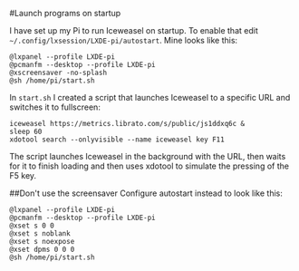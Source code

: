 #Launch programs on startup

I have set up my Pi to run Iceweasel on startup. To enable that edit 
`~/.config/lxsession/LXDE-pi/autostart`. Mine looks like this:

```
@lxpanel --profile LXDE-pi
@pcmanfm --desktop --profile LXDE-pi
@xscreensaver -no-splash
@sh /home/pi/start.sh
```

In `start.sh` I created a script that launches Iceweasel to a specific URL and 
switches it to fullscreen:

```
iceweasel https://metrics.librato.com/s/public/js1ddxq6c &
sleep 60
xdotool search --onlyvisible --name iceweasel key F11
```

The script launches Iceweasel in the background with the URL, then waits for it to 
finish loading and then uses xdotool to simulate the pressing of the F5 key.

##Don't use the screensaver
Configure autostart instead to look like this:
```
@lxpanel --profile LXDE-pi
@pcmanfm --desktop --profile LXDE-pi
@xset s 0 0
@xset s noblank
@xset s noexpose
@xset dpms 0 0 0
@sh /home/pi/start.sh
```
